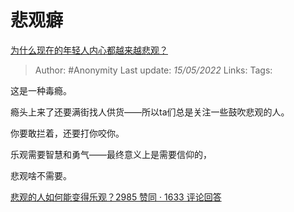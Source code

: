 # 悲观癖
[为什么现在的年轻人内心都越来越悲观？](https://www.zhihu.com/question/428778047/answer/2484732803)

> Author: #Anonymity
> Last update: *15/05/2022*
> Links:
> Tags:

这是一种毒瘾。

瘾头上来了还要满街找人供货——所以ta们总是关注一些鼓吹悲观的人。

你要敢拦着，还要打你咬你。

乐观需要智慧和勇气——最终意义上是需要信仰的，

悲观啥不需要。

[悲观的人如何能变得乐观？2985 赞同 · 1633 评论回答](https://www.zhihu.com/question/266034365/answer/557697304)


